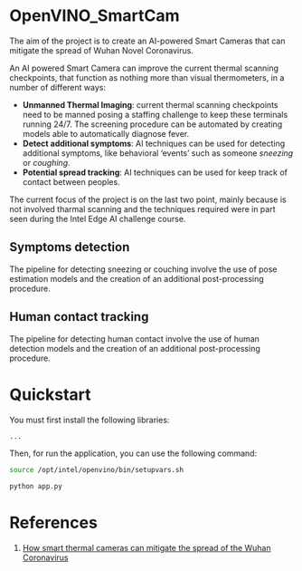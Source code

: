 # OpenVINO_SmartCam

The aim of the project is to create an AI-powered Smart Cameras that can mitigate the spread of Wuhan Novel Coronavirus.

An AI powered Smart Camera can improve the current thermal scanning checkpoints, that function as nothing more than visual thermometers, in a number of different ways:

- **Unmanned Thermal Imaging**: current thermal scanning checkpoints need to be manned posing a staffing challenge to keep these terminals running 24/7. The screening procedure can be automated by creating models able to automatically diagnose fever.
- **Detect additional symptoms**: AI techniques can be used for detecting additional symptoms, like behavioral ‘events’ such as someone *sneezing* or *coughing*.
- **Potential spread tracking**: AI techniques can be used for keep track of contact between peoples.


The current focus of the project is on the last two point, mainly because is not involved tharmal scanning and the techniques required were in part seen during the Intel Edge AI challenge course.

## Symptoms detection

The pipeline for detecting sneezing or couching involve the use of pose estimation models and the creation of an additional post-processing procedure.


## Human contact tracking

The pipeline for detecting human contact involve the use of human detection models and the creation of an additional post-processing procedure.

# Quickstart

You must first install the following libraries:

```bash
...
```

Then, for run the application, you can use the following command:

```bash
source /opt/intel/openvino/bin/setupvars.sh

python app.py
```

# References

1. [How smart thermal cameras can mitigate the spread of the Wuhan Coronavirus](https://anyconnect.com/blog/smart-thermal-cameras-wuhan-coronavirus)
